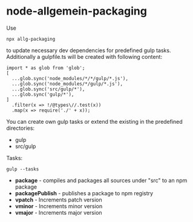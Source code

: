 # node-allgemein-packaging

Use 
``` 
npx allg-packaging
```
to update necessary dev dependencies for predefined gulp tasks.
Additionally a gulpfile.ts will be created with following content:

``` 
import * as glob from 'glob';
[
  ...glob.sync('node_modules/*/*/gulp/*.js'),
  ...glob.sync('node_modules/*/gulp/*.js'),
  ...glob.sync('src/gulp/*'),
  ...glob.sync('gulp/*'),
]
  .filter(x => !/@types\//.test(x))
  .map(x => require('./' + x));
```

You can create own gulp tasks or extend the existing in the predefined directories:

* gulp
* src/gulp

Tasks:
``` 
gulp --tasks
```

* **package** - compiles and packages all sources under "src" to an npm  package
* **packagePublish** - publishes a package to npm registry
* **vpatch** - Increments patch version 
* **vminor** - Increments minor version
* **vmajor** - Increments major version

